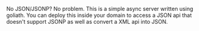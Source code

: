 No JSON/JSONP? No problem.  This is a simple async server written using goliath. You can deploy this inside your domain to access a JSON api that doesn't support JSONP as well as convert a XML api into JSON.
